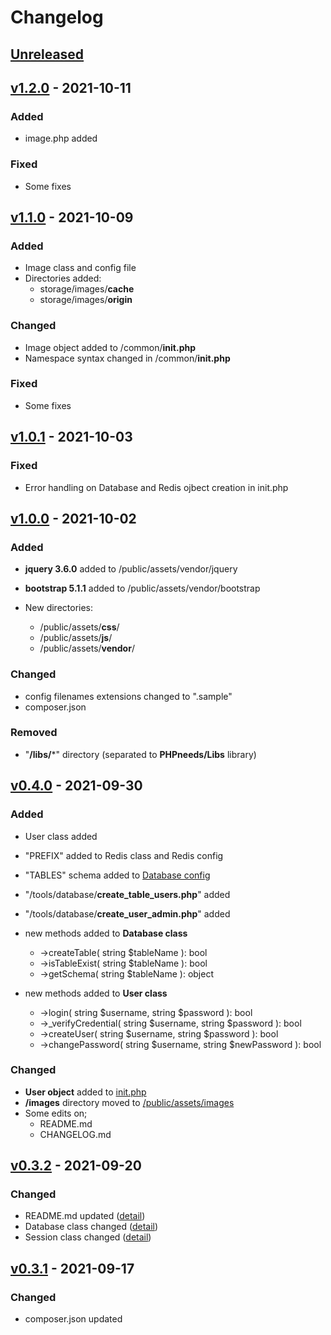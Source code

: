 # Changelog

## [Unreleased](https://github.com/PHPneeds/PHPneeds/compare/v1.1.0...HEAD)

## [v1.2.0](https://github.com/PHPneeds/PHPneeds/compare/v1.1.0...v1.2.0) - 2021-10-11
### Added
- image.php added

### Fixed
- Some fixes

## [v1.1.0](https://github.com/PHPneeds/PHPneeds/compare/v1.0.1...v1.1.0) - 2021-10-09
### Added
- Image class and config file
- Directories added:
  - storage/images/**cache**
  - storage/images/**origin**

### Changed
- Image object added to /common/**init.php**
- Namespace syntax changed in /common/**init.php**

### Fixed
- Some fixes

## [v1.0.1](https://github.com/PHPneeds/PHPneeds/compare/v1.0.0...v1.0.1) - 2021-10-03
### Fixed
- Error handling on Database and Redis ojbect creation in init.php

## [v1.0.0](https://github.com/PHPneeds/PHPneeds/compare/v0.4.0...v1.0.0) - 2021-10-02
### Added
- **jquery 3.6.0** added to /public/assets/vendor/jquery
- **bootstrap 5.1.1** added to /public/assets/vendor/bootstrap


- New directories:
  - /public/assets/**css**/
  - /public/assets/**js**/
  - /public/assets/**vendor**/

### Changed
- config filenames extensions changed to ".sample"
- composer.json

### Removed
- "**/libs/***" directory (separated to **PHPneeds/Libs** library)

## [v0.4.0](https://github.com/PHPneeds/PHPneeds/compare/v0.3.2...v0.4.0) - 2021-09-30
### Added
- User class added
- "PREFIX" added to Redis class and Redis config
- "TABLES" schema added to [Database config](/confs/conf.db.default.php.sample)
- "/tools/database/**create_table_users.php**" added
- "/tools/database/**create_user_admin.php**" added


- new methods added to **Database class**
  - ->createTable( string $tableName ): bool
  - ->isTableExist( string $tableName ): bool
  - ->getSchema( string $tableName ): object


- new methods added to **User class**
  - ->login( string $username, string $password ): bool
  - ->_verifyCredential( string $username, string $password ): bool
  - ->createUser( string $username, string $password ): bool
  - ->changePassword( string $username, string $newPassword ): bool

### Changed
- **User object** added to [init.php](/common/init.php)
- **/images** directory moved to [/public/assets/images](/public/assets/images)
- Some edits on;
  - README.md
  - CHANGELOG.md


## [v0.3.2](https://github.com/PHPneeds/PHPneeds/compare/v0.3.1...v0.3.2) - 2021-09-20
### Changed
- README.md updated ([detail](https://github.com/PHPneeds/PHPneeds/compare/v0.3.1...v0.3.2))
- Database class changed ([detail](https://github.com/PHPneeds/PHPneeds/compare/v0.3.1...v0.3.2))
- Session class changed ([detail](https://github.com/PHPneeds/PHPneeds/compare/v0.3.1...v0.3.2))

## [v0.3.1](https://github.com/PHPneeds/PHPneeds/compare/v0.3.0...v0.3.1) - 2021-09-17
### Changed
- composer.json updated
